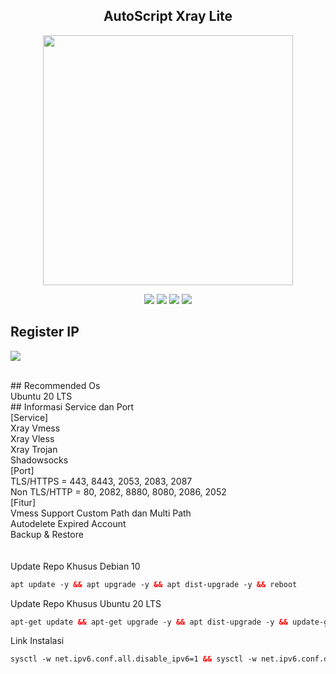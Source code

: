 <!DOCTYPE html>
  
<h2 align="center"> AutoScript Xray Lite</h2>
<p align="center"><img src="https://d33wubrfki0l68.cloudfront.net/5911c43be3b1da526ed609e9c55783d9d0f6b066/9858b/assets/img/debian-ubuntu-hover.png"width="400"></p>
<p align="center"><img src="https://img.shields.io/static/v1?style=for-the-badge&logo=debian&label=Debian%209&message=Stretch&color=purple"> <img src="https://img.shields.io/static/v1?style=for-the-badge&logo=debian&label=Debian%2010&message=Buster&color=purple">  <img src="https://img.shields.io/static/v1?style=for-the-badge&logo=ubuntu&label=Ubuntu%2018&message=Lts&color=red"> <img src="https://img.shields.io/static/v1?style=for-the-badge&logo=ubuntu&label=Ubuntu%2020&message=Lts&color=red">
</p>
  
  ##  Register IP 
  
<a href="https://t.me/zenvio" target=”_blank”><img src="https://img.shields.io/static/v1?style=for-the-badge&logo=Telegram&label=Telegram&message=Click%20Here&color=blue"></a><br> 


<br>
  ##  Recommended Os
<br>
Ubuntu 20 LTS
<br>
</b>
  ##  Informasi Service dan Port
<br>
[Service]<br>
Xray Vmess<br>
Xray Vless<br>
Xray Trojan<br>
Shadowsocks<br>
[Port]<br>
TLS/HTTPS = 443, 8443, 2053, 2083, 2087<br>
Non TLS/HTTP = 80, 2082, 8880, 8080, 2086, 2052<br>
[Fitur]<br>
Vmess Support Custom Path dan Multi Path<br>
Autodelete Expired Account<br>
Backup & Restore<br>
<br>
<br>
Update Repo Khusus Debian 10 <br>
  
  ```html
apt update -y && apt upgrade -y && apt dist-upgrade -y && reboot
  ```
  
Update Repo Khusus Ubuntu 20 LTS<br>
  
  ```html
apt-get update && apt-get upgrade -y && apt dist-upgrade -y && update-grub && reboot
 ```

Link Instalasi<br>

  ```html
sysctl -w net.ipv6.conf.all.disable_ipv6=1 && sysctl -w net.ipv6.conf.default.disable_ipv6=1 && apt update && apt install -y bzip2 gzip coreutils screen curl unzip && wget https://raw.githubusercontent.com/sreyaeve/xraylite/main/setup.sh && chmod +x setup.sh && sed -i -e 's/\r$//' setup.sh && screen -S setup ./setup.sh
 ```

